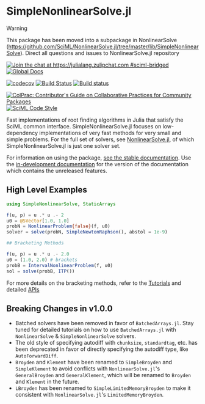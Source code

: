 # SimpleNonlinearSolve.jl

> [!WARNING]
> This package has been moved into a subpackage in NonlinearSolve (https://github.com/SciML/NonlinearSolve.jl/tree/master/lib/SimpleNonlinearSolve). Direct all questions and issues to NonlinearSolve.jl repository

[![Join the chat at https://julialang.zulipchat.com #sciml-bridged](https://img.shields.io/static/v1?label=Zulip&message=chat&color=9558b2&labelColor=389826)](https://julialang.zulipchat.com/#narrow/stream/279055-sciml-bridged)
[![Global Docs](https://img.shields.io/badge/docs-SciML-blue.svg)](https://docs.sciml.ai/NonlinearSolve/stable/)

[![codecov](https://codecov.io/gh/SciML/SimpleNonlinearSolve.jl/branch/main/graph/badge.svg)](https://codecov.io/gh/SciML/SimpleNonlinearSolve.jl)
[![Build Status](https://github.com/SciML/SimpleNonlinearSolve.jl/workflows/CI/badge.svg)](https://github.com/SciML/SimpleNonlinearSolve.jl/actions?query=workflow%3ACI)
[![Build status](https://badge.buildkite.com/c5f7db4f1b5e8a592514378b6fc807d934546cc7d5aa79d645.svg?branch=main)](https://buildkite.com/julialang/simplenonlinearsolve-dot-jl)

[![ColPrac: Contributor's Guide on Collaborative Practices for Community Packages](https://img.shields.io/badge/ColPrac-Contributor%27s%20Guide-blueviolet)](https://github.com/SciML/ColPrac)
[![SciML Code Style](https://img.shields.io/static/v1?label=code%20style&message=SciML&color=9558b2&labelColor=389826)](https://github.com/SciML/SciMLStyle)

Fast implementations of root finding algorithms in Julia that satisfy the SciML common interface.
SimpleNonlinearSolve.jl focuses on low-dependency implementations of very fast methods for
very small and simple problems. For the full set of solvers, see
[NonlinearSolve.jl](https://github.com/SciML/NonlinearSolve.jl), of which
SimpleNonlinearSolve.jl is just one solver set.

For information on using the package,
[see the stable documentation](https://docs.sciml.ai/NonlinearSolve/stable/). Use the
[in-development documentation](https://docs.sciml.ai/NonlinearSolve/dev/) for the version of
the documentation which contains the unreleased features.

## High Level Examples

```julia
using SimpleNonlinearSolve, StaticArrays

f(u, p) = u .* u .- 2
u0 = @SVector[1.0, 1.0]
probN = NonlinearProblem{false}(f, u0)
solver = solve(probN, SimpleNewtonRaphson(), abstol = 1e-9)

## Bracketing Methods

f(u, p) = u .* u .- 2.0
u0 = (1.0, 2.0) # brackets
probB = IntervalNonlinearProblem(f, u0)
sol = solve(probB, ITP())
```

For more details on the bracketing methods, refer to the [Tutorials](https://docs.sciml.ai/NonlinearSolve/stable/tutorials/nonlinear/#Using-Bracketing-Methods) and detailed [APIs](https://docs.sciml.ai/NonlinearSolve/stable/api/simplenonlinearsolve/#Solver-API)

## Breaking Changes in v1.0.0

  - Batched solvers have been removed in favor of `BatchedArrays.jl`. Stay tuned for detailed
    tutorials on how to use `BatchedArrays.jl` with `NonlinearSolve` & `SimpleNonlinearSolve`
    solvers.
  - The old style of specifying autodiff with `chunksize`, `standardtag`, etc. has been
    deprecated in favor of directly specifying the autodiff type, like `AutoForwardDiff`.
  - `Broyden` and `Klement` have been renamed to `SimpleBroyden` and `SimpleKlement` to
    avoid conflicts with `NonlinearSolve.jl`'s `GeneralBroyden` and `GeneralKlement`, which
    will be renamed to `Broyden` and `Klement` in the future.
  - `LBroyden` has been renamed to `SimpleLimitedMemoryBroyden` to make it consistent with
    `NonlinearSolve.jl`'s `LimitedMemoryBroyden`.
